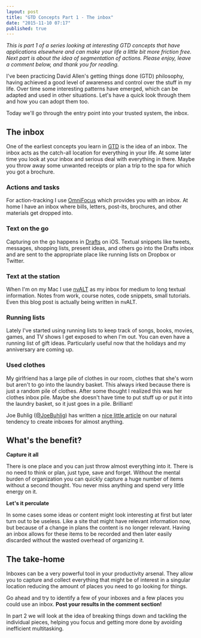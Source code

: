 ```yaml
---
layout: post
title: "GTD Concepts Part 1 - The inbox"
date: "2015-11-10 07:17"
published: true
---
```


_This is part 1 of a series looking at interesting GTD concepts that have applications elsewhere and can make your life a little bit more friction free. Next part is about the idea of segmentation of actions. Please enjoy, leave a comment below, and thank you for reading._

I've been practicing David Allen's getting things done (GTD) philosophy, having achieved a good level of awareness and control over the stuff in my life. Over time some interesting patterns have emerged, which can be adapted and used in other situations. Let's have a quick look through them and how you can adopt them too.

Today we'll go through the entry point into your trusted system, the inbox.

## The inbox

One of the earliest concepts you learn in [GTD](http://gettingthingsdone.com/fivesteps/) is the idea of an inbox. The inbox acts as the catch-all location for everything in your life. At some later time you look at your inbox and serious deal with everything in there. Maybe you throw away some unwanted receipts or plan a trip to the spa for which you got a brochure.

### Actions and tasks

For action-tracking I use [OmniFocus](https://www.omnigroup.com/omnifocus) which provides you with an inbox. At home I have an inbox where bills, letters, post-its, brochures, and other materials get dropped into.

### Text on the go

Capturing on the go happens in [Drafts](http://agiletortoise.com/drafts/) on iOS. Textual snippets like tweets, messages, shopping lists, present ideas, and others go into the Drafts inbox and are sent to the appropriate place like running lists on Dropbox or Twitter.

### Text at the station

When I'm on my Mac I use [nvALT](http://brettterpstra.com/projects/nvalt/) as my inbox for medium to long textual information. Notes from work, course notes, code snippets, small tutorials. Even this blog post is actually being written in nvALT.

### Running lists

Lately I've started using running lists to keep track of songs, books, movies, games, and TV shows I get exposed to when I'm out. You can even have a running list of gift ideas. Particularly useful now that the holidays and my anniversary are coming up.

### Used clothes

My girlfriend has a large pile of clothes in our room, clothes that she's worn but aren't to go into the laundry basket. This always irked because there is just a random pile of clothes. After some thought I realized this was her clothes inbox pile. Maybe she doesn't have time to put stuff up or put it into the laundry basket, so it just goes in a pile. Brilliant!

Joe Buhlig ([@JoeBuhlig](http://www.twitter.com/joebuhlig)) has written a [nice little article](http://joebuhlig.com/inbox/) on our natural tendency to create inboxes for almost anything.

## What's the benefit?

**Capture it all**

There is one place and you can just throw almost everything into it. There is no need to think or plan, just type, save and forget. Without the mental burden of organization you can quickly capture a huge number of items without a second thought. You never miss anything and spend very little energy on it.

**Let's it perculate**

In some cases some ideas or content might look interesting at first but later turn out to be useless. Like a site that might have relevant information now, but because of a change in plans the content is no longer relevant. Having an inbox allows for these items to be recorded and then later easily discarded without the wasted overhead of organizing it.

## The take-home

Inboxes can be a very powerful tool in your productivity arsenal. They allow you to capture and collect everything that might be of interest in a singular location reducing the amount of places you need to go looking for things.

Go ahead and try to identify a few of your inboxes and a few places you could use an inbox. **Post your results in the comment section!**

In part 2 we will look at the idea of breaking things down and tackling the individual pieces, helping you focus and getting more done by avoiding inefficient multitasking.
